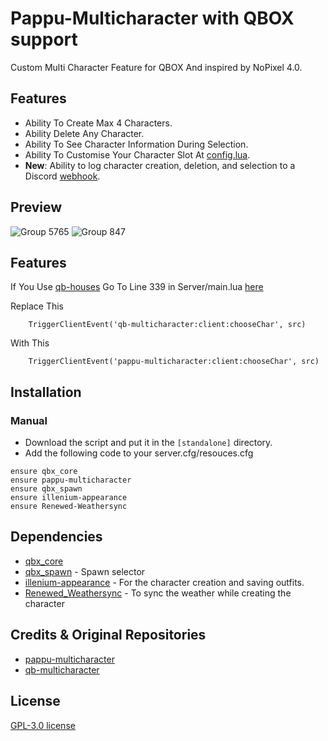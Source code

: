 # Pappu-Multicharacter with QBOX support
Custom Multi Character Feature for QBOX And inspired by NoPixel 4.0. 

## Features
- Ability To Create Max 4 Characters.
- Ability Delete Any Character.
- Ability To See Character Information During Selection.
- Ability To Customise Your Character Slot At [config.lua](https://github.com/JSTM4NU/pappu-multicharacter-QBX/blob/main/config.lua).
- **New**: Ability to log character creation, deletion, and selection to a Discord [webhook](https://github.com/JSTM4NU/pappu-multicharacter-QBX/blob/main/server/main.lua#L61).

## Preview
![Group 5765](https://github.com/P4ScriptsFivem/pappu-multicharacter/assets/120780563/904aa0c6-cabf-4b9a-82ca-ac224e5cc24b)
![Group 847](https://github.com/P4ScriptsFivem/pappu-multicharacter/assets/120780563/9d7d768b-799f-4dfe-9567-62077479db63)


## Features
If You Use [qb-houses](https://github.com/qbcore-framework/qb-houses)
Go To Line 339 in Server/main.lua [here](https://github.com/qbcore-framework/qb-houses/blob/main/server/main.lua#L339)

Replace This 
```
    TriggerClientEvent('qb-multicharacter:client:chooseChar', src)
```
With This  
```
    TriggerClientEvent('pappu-multicharacter:client:chooseChar', src)
```

## Installation
### Manual
- Download the script and put it in the `[standalone]` directory.
- Add the following code to your server.cfg/resouces.cfg

```
ensure qbx_core
ensure pappu-multicharacter
ensure qbx_spawn
ensure illenium-appearance
ensure Renewed-Weathersync
```

## Dependencies
- [qbx_core](https://github.com/Qbox-project/qbx_core)
- [qbx_spawn](https://github.com/Qbox-project/qbx_spawn) - Spawn selector
- [illenium-appearance](https://github.com/iLLeniumStudios/illenium-appearance) - For the character creation and saving outfits.
- [Renewed_Weathersync](https://github.com/Renewed-Scripts/Renewed-Weathersync) - To sync the weather while creating the character

## Credits & Original Repositories
- [pappu-multicharacter](https://github.com/P4ScriptsFivem/pappu-multicharacter)
- [qb-multicharacter](https://github.com/qbcore-framework/qb-multicharacter)
  
## License
[GPL-3.0 license](LICENSE)
